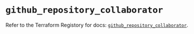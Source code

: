 # `github_repository_collaborator`

Refer to the Terraform Registory for docs: [`github_repository_collaborator`](https://registry.terraform.io/providers/integrations/github/5.30.1/docs/resources/repository_collaborator).

